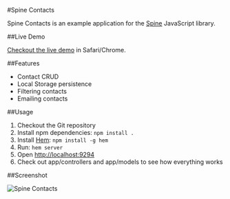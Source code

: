 #Spine Contacts

Spine Contacts is an example application for the [Spine](http://github.com/maccman/spine) JavaScript library.

##Live Demo

[Checkout the live demo](http://spine-contacts.herokuapp.com) in Safari/Chrome.

##Features

* Contact CRUD
* Local Storage persistence
* Filtering contacts
* Emailing contacts

##Usage

1. Checkout the Git repository 
1. Install npm dependencies: `npm install .`
1. Install [Hem](http://spinejs.com/docs/hem): `npm install -g hem`
1. Run: `hem server`
1. Open [http://localhost:9294](http://localhost:9294)
1. Check out app/controllers and app/models to see how everything works

##Screenshot

![Spine Contacts](https://lh5.googleusercontent.com/_IH1OempnqUc/TZpgYfnlUBI/AAAAAAAABKg/UYLhdmoc15o/s800/contacts.png)
